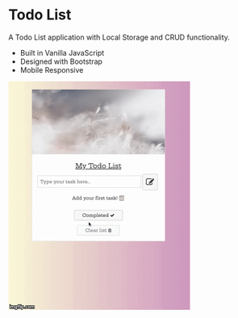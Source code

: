 # Todo List


A Todo List application with Local Storage and CRUD functionality. 

* Built in Vanilla JavaScript
* Designed with Bootstrap 
* Mobile Responsive

![demo](demo.gif)


